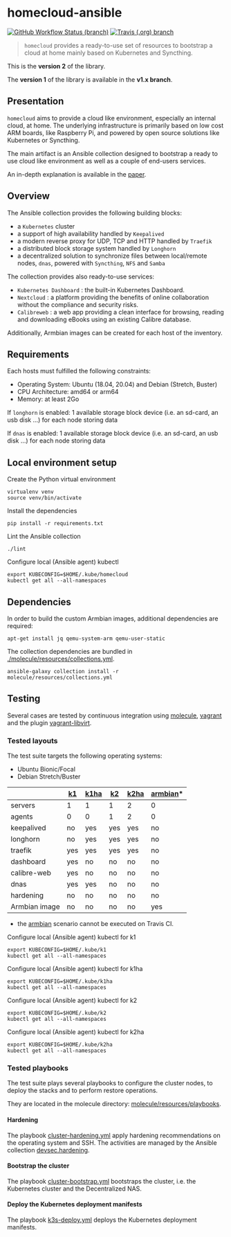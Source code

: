 # homecloud-ansible

[![GitHub Workflow Status (branch)](https://img.shields.io/github/workflow/status/tmorin/homecloud-ansible/Continous%20Integration/master?label=GitHub%20Actions&logo=github+actions&logoColor=black)](https://github.com/tmorin/homecloud-ansible/actions?query=workflow%3A%22Continous+Integration%22+branch%3Amaster)
[![Travis (.org) branch](https://img.shields.io/travis/tmorin/homecloud-ansible/master?label=Travis%20CI&logo=travis+CI&logoColor=black)](https://travis-ci.org/github/tmorin/homecloud-ansible)

> `homecloud` provides a ready-to-use set of resources to bootstrap a cloud at home mainly based on Kubernetes and Syncthing.

This is the **version 2** of the library.

The **version 1** of the library is available in the **v1.x branch**.

## Presentation

`homecloud` aims to provide a cloud like environment, especially an internal cloud, at home.
The underlying infrastructure is primarily based on low cost ARM boards, like Raspberry Pi, and powered by open source solutions like Kubernetes or Syncthing.

The main artifact is an Ansible collection designed to bootstrap a ready to use cloud like environment as well as a couple of end-users services.

An in-depth explanation is available in the [paper](./paper/README.adoc).

## Overview

The Ansible collection provides the following building blocks:

- a `Kubernetes` cluster
- a support of high availability handled by `Keepalived`
- a modern reverse proxy for UDP, TCP and HTTP handled by `Traefik`
- a distributed block storage system handled by `Longhorn`
- a decentralized solution to synchronize files between local/remote nodes, `dnas`, powered with `Syncthing`, `NFS` and `Samba`

The collection provides also ready-to-use services:

- `Kubernetes Dashboard` : the built-in Kubernetes Dashboard.
- `Nextcloud` : a platform providing the benefits of online collaboration without the compliance and security risks.
- `Calibreweb` :  a web app providing a clean interface for browsing, reading and downloading eBooks using an existing Calibre database.

Additionally, Armbian images can be created for each host of the inventory.

## Requirements

Each hosts must fulfilled the following constraints:

- Operating System: Ubuntu (18.04, 20.04) and Debian (Stretch, Buster)
- CPU Architecture: amd64 or arm64
- Memory: at least 2Go

If `longhorn` is enabled: 1 available storage block device (i.e. an sd-card, an usb disk ...) for each node storing data

If `dnas` is enabled: 1 available storage block device (i.e. an sd-card, an usb disk ...) for each node storing data

## Local environment setup

Create the Python virtual environment
```shell
virtualenv venv
source venv/bin/activate
```

Install the dependencies
```shell
pip install -r requirements.txt
```

Lint the Ansible collection
```shell
./lint
```

Configure local (Ansible agent) kubectl
```shell
export KUBECONFIG=$HOME/.kube/homecloud
kubectl get all --all-namespaces
```

## Dependencies

In order to build the custom Armbian images, additional dependencies are required:
```shell script
apt-get install jq qemu-system-arm qemu-user-static
```

The collection dependencies are bundled in [./molecule/resources/collections.yml](molecule/resources/collections.yml).
```shell
ansible-galaxy collection install -r molecule/resources/collections.yml
```

## Testing

Several cases are tested by continuous integration using [molecule], [vagrant] and the plugin [vagrant-libvirt].

### Tested layouts

The test suite targets the following operating systems:

- Ubuntu Bionic/Focal
- Debian Stretch/Buster

| |[k1]|[k1ha]|[k2]|[k2ha]|[armbian]*|
|---|---|---|---|---|---|
|servers|1|1|1|2|0|
|agents|0|0|1|2|0|
|keepalived|no|yes|yes|yes|no|
|longhorn|no|yes|yes|yes|no|
|traefik|yes|yes|yes|yes|no|
|dashboard|yes|no|no|no|no|
|calibre-web|yes|no|no|no|no|
|dnas|yes|yes|no|no|no|
|hardening|no|no|no|no|no|
|Armbian image|no|no|no|no|yes|

* the [armbian] scenario cannot be executed on Travis CI.


Configure local (Ansible agent) kubectl for k1
```shell
export KUBECONFIG=$HOME/.kube/k1
kubectl get all --all-namespaces
```

Configure local (Ansible agent) kubectl for k1ha
```shell
export KUBECONFIG=$HOME/.kube/k1ha
kubectl get all --all-namespaces
```

Configure local (Ansible agent) kubectl for k2
```shell
export KUBECONFIG=$HOME/.kube/k2
kubectl get all --all-namespaces
```

Configure local (Ansible agent) kubectl for k2ha
```shell
export KUBECONFIG=$HOME/.kube/k2ha
kubectl get all --all-namespaces
```

[k1]: molecule/k1
[k1ha]: molecule/k1ha
[k2]: molecule/k2
[k2ha]: molecule/k2ha
[armbian]: molecule/armbian
[molecule]: https://github.com/ansible-community/molecule
[vagrant]: https://www.vagrantup.com/
[vagrant-libvirt]: https://github.com/vagrant-libvirt/vagrant-libvirt

### Tested playbooks

The test suite plays several playbooks to configure the cluster nodes, to deploy the stacks and to perform restore operations.

They are located in the molecule directory: [molecule/resources/playbooks](molecule/resources/playbooks).

#### Hardening

The playbook [cluster-hardening.yml](molecule/resources/playbooks/cluster-hardening.yml) apply hardening recommendations on the operating system and SSH.
The activities are managed by the Ansible collection [devsec.hardening](https://galaxy.ansible.com/devsec/hardening).

#### Bootstrap the cluster

The playbook [cluster-bootstrap.yml](molecule/resources/playbooks/cluster-bootstrap.yml) bootstraps the cluster, i.e. the Kubernetes cluster and the Decentralized NAS.

#### Deploy the Kubernetes deployment manifests

The playbook [k3s-deploy.yml](molecule/resources/playbooks/k3s-deploy.yml) deploys the Kubernetes deployment manifests.
